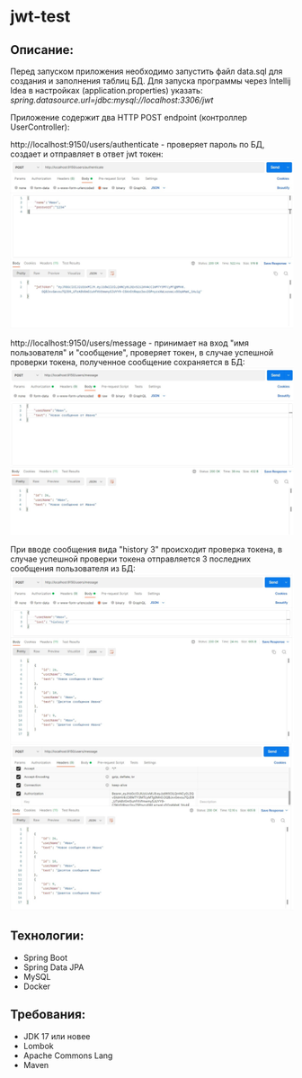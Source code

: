 # jwt-test




Описание:
---
Перед запуском приложения необходимо запустить файл data.sql для создания и заполнения таблиц БД.
Для запуска программы через Intellij Idea в настройках (application.properties) указать: _spring.datasource.url=jdbc:mysql://localhost:3306/jwt_

Приложение содержит два HTTP POST endpoint (контроллер UserController):

http://localhost:9150/users/authenticate - проверяет пароль по БД, создает и отправляет в ответ jwt токен:
![](https://github.com/tsarikevich/jwt-test/blob/master/src/main/resources/static/Token.jpg)

http://localhost:9150/users/message - принимает на вход "имя пользователя" и "сообщение", проверяет токен, в случае успешной проверки токена, полученное сообщение сохраняется в БД:
![](https://github.com/tsarikevich/jwt-test/blob/master/src/main/resources/static/newMessage.jpg)

При вводе сообщения вида "history 3" происходит проверка токена, в случае успешной проверки токена отправляется 3 последних сообщения пользователя из БД:
![](https://github.com/tsarikevich/jwt-test/blob/master/src/main/resources/static/historyMessage.jpg)
![](https://github.com/tsarikevich/jwt-test/blob/master/src/main/resources/static/jwtToken.jpg)

Технологии:
---
* Spring Boot
* Spring Data JPA
* MySQL
* Docker

Требования:
---

* JDK 17 или новее
* Lombok
* Apache Commons Lang
* Maven
